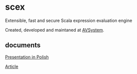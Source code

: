 scex
====

Extensible, fast and secure Scala expression evaluation engine

Created, developed and maintaned at [AVSystem](http://www.avsystem.com/).

documents
---------

[Presentation in Polish](https://github.com/ghik/scex/tree/master/doc/finalprez.pdf)

[Article](https://github.com/ghik/scex/tree/master/doc/publicart.pdf)
